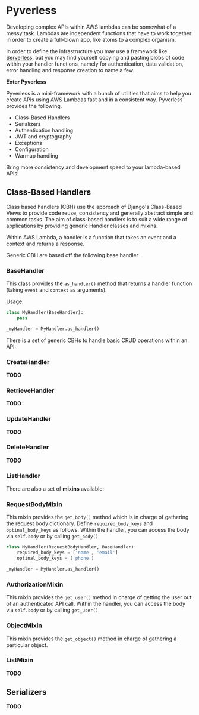 # Pyverless

Developing complex APIs within AWS lambdas can be somewhat of a messy task. Lambdas are independent functions that have to work together in order to create a full-blown app, like atoms to a complex organism.

In order to define the infrastructure you may use a framework like [Serverless](https://serverless.com/), but you may find yourself copying and pasting blobs of code within your handler functions, namely for authentication, data validation, error handling and response creation to name a few.

**Enter Pyverless**

Pyverless is a mini-framework with a bunch of utilities that aims to help you create APIs using AWS Lambdas fast and in a consistent way. Pyverless provides the following.

- Class-Based Handlers
- Serializers
- Authentication handling
- JWT and cryptography
- Exceptions
- Configuration
- Warmup handling

Bring more consistency and development speed to your lambda-based APIs!

## Class-Based Handlers

Class based handlers (CBH) use the approach of Django's Class-Based Views to provide code reuse, consistency and generally abstract simple and common tasks. The aim of class-based handlers is to suit a wide range of applications by providing generic Handler classes and mixins.

Within AWS Lambda, a handler is a function that takes an event and a context and returns a response.

Generic CBH are based off the following base handler

### BaseHandler

This class provides the `as_handler()` method that returns a handler function (taking `event` and `context` as arguments).

Usage:

```python
class MyHandler(BaseHandler):
    pass

_myHandler = MyHandler.as_handler()
```

There is a set of generic CBHs to handle basic CRUD operations within an API:

### CreateHandler

**TODO**

### RetrieveHandler

**TODO**

### UpdateHandler

**TODO**

### DeleteHandler

**TODO**

### ListHandler

There are also a set of **mixins** available:

### RequestBodyMixin

This mixin provides the `get_body()` method which is in charge of gathering the request body dictionary. Define `required_body_keys` and `optinal_body_keys` as follows. Within the handler, you can access the body via `self.body` or by calling `get_body()`

```python
class MyHandler(RequestBodyHandler, BaseHandler):
    required_body_keys = ['name', 'email']
    optinal_body_keys = ['phone']

_myHandler = MyHandler.as_handler()
```

### AuthorizationMixin

This mixin provides the `get_user()` method in charge of getting the user out of an authenticated API call. Within the handler, you can access the body via `self.body` or by calling `get_user()`

### ObjectMixin

This mixin provides the `get_object()` method in charge of gathering a particular object.

### ListMixin

**TODO**


## Serializers

**TODO**